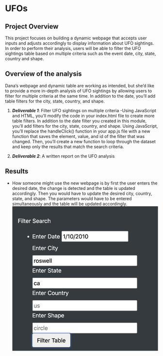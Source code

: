 # UFOs

## Project Overview
This project focuses on building a dynamic webpage that accepts user inputs and adjusts accordingly to display information about UFO sightings.\
In order to perform their analysis, users will be able to filter the UFO sightings table based on multiple criteria such as the event date, city, state, country and shape. 

## Overview of the analysis
Dana’s webpage and dynamic table are working as intended, but she’d like to provide a more in-depth analysis of UFO sightings by allowing users to filter for multiple criteria at the same time. In addition to the date, you’ll add table filters for the city, state, country, and shape.

1. ***Deliverable 1***: Filter UFO sightings on multiple criteria
-Using JavaScript and HTML, you’ll modify the code in your index.html file to create more table filters. In addition to the date filter you created in this module, you’ll add filters for the city, state, country, and shape. Using JavaScript, you’ll replace the handleClick() function in your app.js file with a new function that saves the element, value, and id of the filter that was changed. Then, you’ll create a new function to loop through the dataset and keep only the results that match the search criteria.

2. ***Deliverable 2***: A written report on the UFO analysis 

## Results
- How someone might use the new webpage is by first the user enters the desired date, the change is detected and the table is updated accordingly. Then you would have to update the desired city, country, state, and shape. The parameters would have to be entered simultaneously and the table will be updated accordingly.
![name-of-you-image](https://github.com/skinnytwinvale/UFOs/blob/913ef82d5aed9f0d9315659b0216519d017ea532/static/images/Screen%20Shot%202022-06-19%20at%209.40.27%20PM.png)
